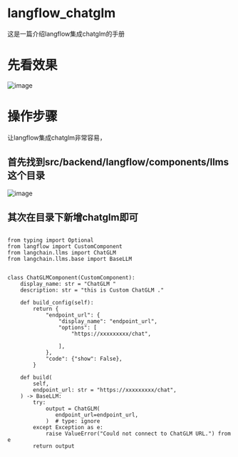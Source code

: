 # langflow_chatglm
这是一篇介绍langflow集成chatglm的手册

# 先看效果
![image](https://github.com/liujichengs/langflow_chatglm/assets/18487488/9d16c1d7-ed37-4ade-ab30-41b8ffb46f34)


# 操作步骤
让langflow集成chatglm非常容易，

## 首先找到src/backend/langflow/components/llms这个目录
![image](https://github.com/liujichengs/langflow_chatglm/assets/18487488/c2295de9-3d46-4934-9c22-9615a7138526)


## 其次在目录下新增chatglm即可

```

from typing import Optional
from langflow import CustomComponent
from langchain.llms import ChatGLM
from langchain.llms.base import BaseLLM


class ChatGLMComponent(CustomComponent):
    display_name: str = "ChatGLM "
    description: str = "this is Custom ChatGLM ."

    def build_config(self):
        return {
            "endpoint_url": {
                "display_name": "endpoint_url",
                "options": [
                    "https://xxxxxxxxx/chat",
                  
                ],
            },
            "code": {"show": False},
        }

    def build(
        self,
        endpoint_url: str = "https://xxxxxxxxx/chat",
    ) -> BaseLLM:
        try:
            output = ChatGLM(
               endpoint_url=endpoint_url,
            )  # type: ignore
        except Exception as e:
            raise ValueError("Could not connect to ChatGLM URL.") from e
        return output




```
